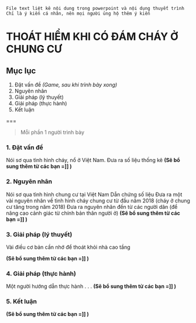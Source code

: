 ```
File text liệt kê nội dung trong powerpoint và nội dụng thuyết trình
Chỉ là ý kiến cá nhân, nên mọi người ủng hộ thêm ý kiến

```
# THOÁT HIỂM KHI CÓ ĐÁM CHÁY Ở CHUNG CƯ

## Mục lục
1. Đặt vấn đề _(Game, sau khi trình bày xong)_
2. Nguyên nhân
3. Giải pháp (lý thuyết)
4. Giải pháp (thực hành)
5. Kết luận

===
> Mỗi phần 1 người trình bày

### 1. Đặt vấn đề
Nói sơ qua tình hình cháy, nổ ở Việt Nam.
Đưa ra số liệu thống kê
__(Sẽ bổ sung thêm từ các bạn =]] )__


### 2. Nguyên nhân
Nói sơ qua tình hình chung cư tại Việt Nam
Dẫn chứng số liệu
Đưa ra một vài nguyên nhân về tình hình cháy chung cư từ đầu năm 2018 (cháy ở chung cư tăng trong năm 2018)
Đưa ra nguyên nhân đến từ các người dân (để nâng cao cảnh giác từ chính bản thân người ở)
__(Sẽ bổ sung thêm từ các bạn =]] )__

### 3. Giải pháp (lý thuyết)
Vài điều cơ bản cần nhớ để thoát khỏi nhà cao tầng

__(Sẽ bổ sung thêm từ các bạn =]] )__

### 4. Giải pháp (thực hành)
Một người hướng dẫn thực hành . . . 
__(Sẽ bổ sung thêm từ các bạn =]] )__

### 5. Kết luận
__(Sẽ bổ sung thêm từ các bạn =]] )__
